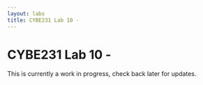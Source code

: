```yaml
---
layout: labs
title: CYBE231 Lab 10 - 
---
```

# CYBE231 Lab 10 - 

This is currently a work in progress, check back later for updates.

